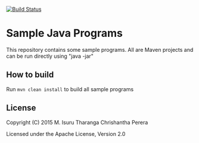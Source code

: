[![Build Status](https://dev.azure.com/kasiviswanath444/Demo/_apis/build/status/kasiviswanath1107.Azure-java?branchName=master)](https://dev.azure.com/kasiviswanath444/Demo/_build/latest?definitionId=1&branchName=master)

Sample Java Programs
====================

This repository contains some sample programs. All are Maven projects and can be run directly using "java -jar"

## How to build

Run `mvn clean install` to build all sample programs

## License

Copyright (C) 2015 M. Isuru Tharanga Chrishantha Perera

Licensed under the Apache License, Version 2.0
